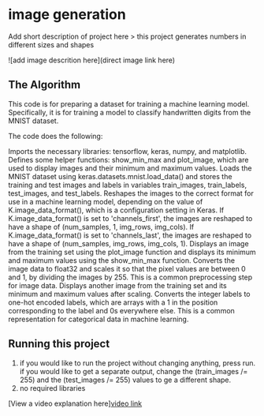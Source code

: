 # image generation

 Add short description of project here > this project generates numbers in different sizes and shapes

![add image descrition here](direct image link here)

## The Algorithm

This code is for preparing a dataset for training a machine learning model. Specifically, it is for training a model to classify handwritten digits from the MNIST dataset.

The code does the following:

Imports the necessary libraries: tensorflow, keras, numpy, and matplotlib.
Defines some helper functions: show_min_max and plot_image, which are used to display images and their minimum and maximum values.
Loads the MNIST dataset using keras.datasets.mnist.load_data() and stores the training and test images and labels in variables train_images, train_labels, test_images, and test_labels.
Reshapes the images to the correct format for use in a machine learning model, depending on the value of K.image_data_format(), which is a configuration setting in Keras. If K.image_data_format() is set to 'channels_first', the images are reshaped to have a shape of (num_samples, 1, img_rows, img_cols). If K.image_data_format() is set to 'channels_last', the images are reshaped to have a shape of (num_samples, img_rows, img_cols, 1).
Displays an image from the training set using the plot_image function and displays its minimum and maximum values using the show_min_max function.
Converts the image data to float32 and scales it so that the pixel values are between 0 and 1, by dividing the images by 255. This is a common preprocessing step for image data.
Displays another image from the training set and its minimum and maximum values after scaling.
Converts the integer labels to one-hot encoded labels, which are arrays with a 1 in the position corresponding to the label and 0s everywhere else. This is a common representation for categorical data in machine learning.

## Running this project

1. if you would like to run the project without changing anything, press run. if you would like to get a separate output, change the (train_images /= 255) and the 
(test_images /= 255) values to ge a different shape.
2. no required libraries

[View a video explanation here][video link](https://youtu.be/Y6-yngzlN2M)

